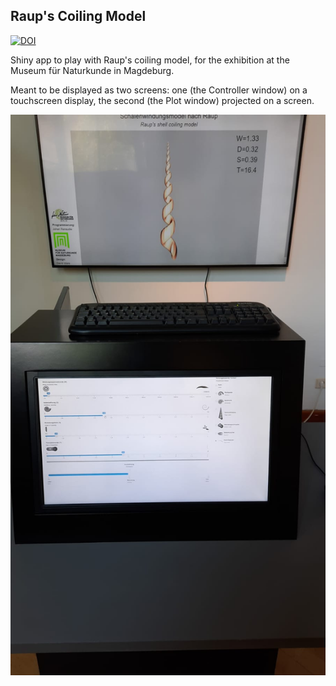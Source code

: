 ## Raup's Coiling Model

[![DOI](https://zenodo.org/badge/DOI/10.5281/zenodo.5171827.svg)](https://doi.org/10.5281/zenodo.5171827)

Shiny app to play with Raup's coiling model, for the exhibition at the Museum für Naturkunde in Magdeburg.

Meant to be displayed as two screens: one (the Controller window) on a touchscreen display, the second (the Plot window) projected on a screen.

![The app as displayed at the MfN Magdeburg. Pic: David Ware.](display.jpeg)
